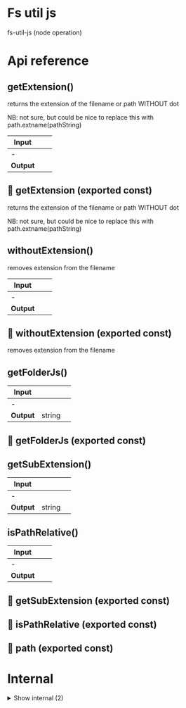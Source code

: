 # Fs util js

fs-util-js (node operation)



# Api reference

## getExtension()

returns the extension of the filename or path WITHOUT dot

NB: not sure, but could be nice to replace this with path.extname(pathString)


| Input      |    |    |
| ---------- | -- | -- |
| - | | |
| **Output** |    |    |



## 📄 getExtension (exported const)

returns the extension of the filename or path WITHOUT dot

NB: not sure, but could be nice to replace this with path.extname(pathString)


## withoutExtension()

removes extension from the filename


| Input      |    |    |
| ---------- | -- | -- |
| - | | |
| **Output** |    |    |



## 📄 withoutExtension (exported const)

removes extension from the filename


## getFolderJs()

| Input      |    |    |
| ---------- | -- | -- |
| - | | |
| **Output** | string   |    |



## 📄 getFolderJs (exported const)

## getSubExtension()

| Input      |    |    |
| ---------- | -- | -- |
| - | | |
| **Output** | string   |    |



## isPathRelative()

| Input      |    |    |
| ---------- | -- | -- |
| - | | |
| **Output** |    |    |



## 📄 getSubExtension (exported const)

## 📄 isPathRelative (exported const)

## 📄 path (exported const)

# Internal

<details><summary>Show internal (2)</summary>
  
  # removeTrailingSlash()




| Input      |    |    |
| ---------- | -- | -- |
| - | | |
| **Output** |    |    |



## 📄 removeTrailingSlash (exported const)

  </details>


